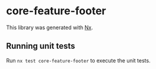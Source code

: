 # core-feature-footer

This library was generated with [Nx](https://nx.dev).

## Running unit tests

Run `nx test core-feature-footer` to execute the unit tests.

